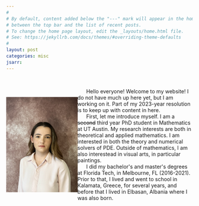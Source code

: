 ```yaml
---
#
# By default, content added below the "---" mark will appear in the home page
# between the top bar and the list of recent posts.
# To change the home page layout, edit the _layouts/home.html file.
# See: https://jekyllrb.com/docs/themes/#overriding-theme-defaults
#
layout: post
categories: misc
jsarr:
---
```


&nbsp; 

<html>
  <head>
    <title>Pretty Paris</title>
  </head>
  <style>
  .container {
  display: flex;
  align-items: center;
  justify-content: center
}

img {
  max-width: 100%;
  max-height:100%;
}

.text {
  font-size: 17px;
  padding-left: 17px;
}
  </style>
  <body>
    <div class="container">
      <div class="image">
        <img src="media\rsz_img_5157.jpeg" width="1300" style="float: left;"  />
      </div>
      <div class="text">
        <div>
            &nbsp; &nbsp; &nbsp; Hello everyone! Welcome to my website! I do not have much up here yet, but I am working on it. Part of my 2023-year resolution is to keep up with content in here. 
        <br>
            &nbsp; &nbsp; &nbsp; First, let me introduce myself. I am a <del>second</del> third year PhD student in Mathematics at UT Austin. My research interests are both in theoretical and applied mathematics. I am interested in both the theory and numerical solvers of PDE. Outside of mathematics, I am also interestead in visual arts, in particular paintings.
        <br>
            &nbsp; &nbsp; &nbsp; I did my bachelor's and master's degrees at Florida Tech, in Melbourne, FL (2016-2021). Prior to that, I lived and went to school in Kalamata, Greece, for several years, and before that I lived in Elbasan, Albania where I was also born.  
        </div>
      </div>
    </div>
  </body>
</html>
